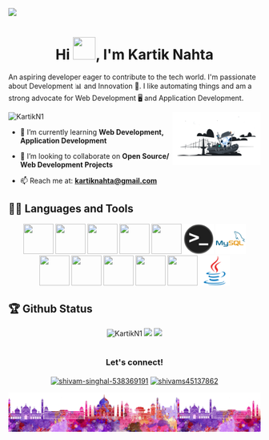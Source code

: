 ![](https://raw.githubusercontent.com/halfrost/halfrost/master/icons/header_.png)
<h1 align="center">Hi <img src="https://raw.githubusercontent.com/MartinHeinz/MartinHeinz/master/wave.gif" width="45px" height="45px" />, I'm Kartik Nahta</h1>
An aspiring developer eager to contribute to the tech world. I'm passionate about Development 📊 and Innovation 🚧. I like automating things and am a strong advocate for Web Development 🖥️ and Application Development.
<p></p>
<img width="35%" align="right" alt="Github Image" src="https://raw.githubusercontent.com/Manas1820/Manas1820/master/profile-first-pr-dark.svg" />

<p align="left"> <img src="https://komarev.com/ghpvc/?username=KartikN1&label=Profile%20views&color=0e75b6&style=flat" alt="KartikN1" /> </p>

- 🌱 I’m currently learning **Web Development, Application Development**

- 👯 I’m looking to collaborate on **Open Source/ Web Development Projects**

- 📫 Reach me at: **kartiknahta@gmail.com**

## 👨‍💻 Languages and Tools
<p align="center">
<img src="https://github.com/Subhampreet/Subhampreet/blob/master/logos/c++.png?raw=true" height="60" width="60">
<img src="https://github.com/Subhampreet/Subhampreet/blob/master/logos/JS.png?raw=true" height="60" width="60">
<img src="https://cdn.iconscout.com/icon/free/png-512/node-js-1174925.png" height="60" width="60">
<img src="https://github.com/Subhampreet/Subhampreet/blob/master/logos/css.png?raw=true" height="60" width="60">
<img src="https://github.com/Subhampreet/Subhampreet/blob/master/logos/html.png?raw=true" height="60" width="60">
<img height="60" width="60" src="https://raw.githubusercontent.com/github/explore/80688e429a7d4ef2fca1e82350fe8e3517d3494d/topics/terminal/terminal.png">
<img src="https://raw.githubusercontent.com/devicons/devicon/master/icons/mysql/mysql-original-wordmark.svg" height="60" width="60">
<img src="https://github.com/Subhampreet/Subhampreet/blob/master/logos/git.png?raw=true" height="60" width="60">
<img src="https://github.com/Subhampreet/Subhampreet/blob/master/logos/vs.png?raw=true" height="60" width="60">
<img src="https://github.com/Subhampreet/Subhampreet/blob/master/logos/react.png?raw=true" height="60" width="60">
<img src="https://github.com/Subhampreet/Subhampreet/blob/master/logos/bootstrap.png?raw=true" height="60" width="60">
<img src="https://github.com/Subhampreet/Subhampreet/blob/master/logos/sql.png?raw=true" height="60" width="60">
<img src="https://raw.githubusercontent.com/devicons/devicon/master/icons/java/java-original.svg" alt="java" width="60" height="60"/>
</p>

  
## 🏆 Github Status
<div align="center">
<img  src="https://github-readme-stats.vercel.app/api/top-langs?username=KartikN1&show_icons=true&hide_border=true&theme=dark&layout=compact&hide=python,javascript,html,css" alt="KartikN1" width="41%"  >

<img  src="https://github-readme-stats.vercel.app/api?username=KartikN1&show_icons=true&hide_border=true&theme=dark&count_private=true" >

<img  src="https://github-readme-streak-stats.herokuapp.com/?user=KartikN1&theme=dark" >
</div>

<br>
<h3 align="center">Let's connect!</h3>
<p align="center">
<a href="https://www.linkedin.com/in/kartik-nahta/" target="blank"><img align="center" src="https://raw.githubusercontent.com/rahuldkjain/github-profile-readme-generator/master/src/images/icons/Social/linked-in-alt.svg" alt="shivam-singhal-538369191" height="50" width="60" /></a>
<a href="https://twitter.com/nahta_kartik" target="blank"><img align="center" src="https://raw.githubusercontent.com/rahuldkjain/github-profile-readme-generator/master/src/images/icons/Social/twitter.svg" alt="shivams45137862" height="50" width="60" /></a>
</p>

![](https://github.com/Manas1820/Manas1820/raw/master/footer.png)

